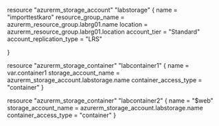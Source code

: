 resource "azurerm_storage_account" "labstorage" {
  name                     = "importtestkaro"
  resource_group_name      = azurerm_resource_group.labrg01.name
  location                 = azurerm_resource_group.labrg01.location
  account_tier             = "Standard"
  account_replication_type = "LRS"


}

resource "azurerm_storage_container" "labcontainer1" {
  name                  = var.container1
  storage_account_name  = azurerm_storage_account.labstorage.name
  container_access_type = "container"
}


resource "azurerm_storage_container" "labcontainer2" {
  name                  = "$web"
  storage_account_name  = azurerm_storage_account.labstorage.name
  container_access_type = "container"
}



